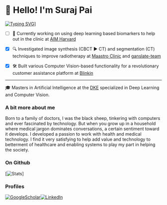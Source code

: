 # :wave: Hello! I'm Suraj Pai
[![Typing SVG](https://readme-typing-svg.herokuapp.com?color=%231C97B3&lines=Research+Scholar+at+AIM;PhD+Candidate+at+UM)](https://git.io/typing-svg)]

- [ ] :microscope: Currently working on using deep learning based biomarkers to help out in the clinic at [AIM Harvard](https://github.com/AIM-Harvard)

- [x] :mag:	Investigated image synthesis (CBCT :arrow_forward: CT) and segmentation (CT) techniques to improve radiotherapy at [Maastro Clinic](https://github.com/Maastro-CDS-Imaging-Group) and [ganslate-team](https://github.com/ganslate-team)

- [x] :hammer_and_wrench:	Built various Computer Vision-based functionality for a revolutionary customer assistance platform at [Blinkin](https://blinkin.io/)

---
:mortar_board: Masters in Artificial Intelligence at the [DKE](https://www.maastrichtuniversity.nl/research/department-data-science-and-knowledge-engineering-dke) specialized in Deep Learning and Computer Vision. 

### A bit more about me
Born to a family of doctors, I was the black sheep, tinkering with computers and ever fascinated by technology. But when you grow up in a household where medical jargon dominates conversations, a certain sentiment toward it develops. I developed a passion to work with health and medical technology. I find it very satisfying to help add value and technology to betterment of healthcare and enabling systems to play my part in helping the society.

### On Github
[![Stats](https://github-readme-stats-sigma-five.vercel.app/api?username=surajpaib&show_icons=true&hide_border=true&count_private=true&include_all_commits=true&hide=stars)]



### Profiles
[1]: https://scholar.google.com/citations?user=hjAW7t0AAAAJ&hl=en
[2]: https://www.linkedin.com/in/surajpaib/

[![GoogleScholar](https://img.icons8.com/color/48/000000/google-scholar--v3.png)][1][![LinkedIn](https://img.icons8.com/color/48/000000/linkedin.png)][2]

